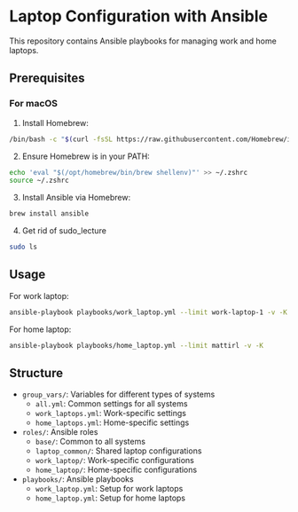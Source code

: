 # Laptop Configuration with Ansible

This repository contains Ansible playbooks for managing work and home laptops.

## Prerequisites

### For macOS

1. Install Homebrew:
```bash
/bin/bash -c "$(curl -fsSL https://raw.githubusercontent.com/Homebrew/install/HEAD/install.sh)"
```

2. Ensure Homebrew is in your PATH:
```bash
echo 'eval "$(/opt/homebrew/bin/brew shellenv)"' >> ~/.zshrc
source ~/.zshrc
```

3. Install Ansible via Homebrew:
```bash
brew install ansible
```

4. Get rid of sudo_lecture
```bash
sudo ls
```

## Usage

For work laptop:
```bash
ansible-playbook playbooks/work_laptop.yml --limit work-laptop-1 -v -K
```

For home laptop:
```bash
ansible-playbook playbooks/home_laptop.yml --limit mattirl -v -K
```

## Structure

- `group_vars/`: Variables for different types of systems
  - `all.yml`: Common settings for all systems
  - `work_laptops.yml`: Work-specific settings
  - `home_laptops.yml`: Home-specific settings
- `roles/`: Ansible roles
  - `base/`: Common to all systems
  - `laptop_common/`: Shared laptop configurations
  - `work_laptop/`: Work-specific configurations
  - `home_laptop/`: Home-specific configurations
- `playbooks/`: Ansible playbooks
  - `work_laptop.yml`: Setup for work laptops
  - `home_laptop.yml`: Setup for home laptops
